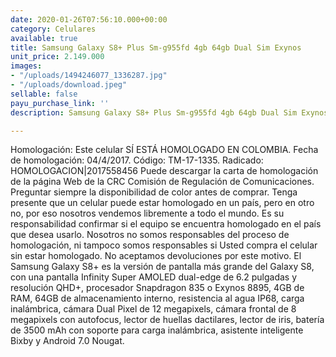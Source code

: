 ```yaml
---
date: 2020-01-26T07:56:10.000+00:00
category: Celulares
available: true
title: Samsung Galaxy S8+ Plus Sm-g955fd 4gb 64gb Dual Sim Exynos
unit_price: 2.149.000
images:
- "/uploads/1494246077_1336287.jpg"
- "/uploads/download.jpeg"
sellable: false
payu_purchase_link: ''
description: Samsung Galaxy S8+ Plus Sm-g955fd 4gb 64gb Dual Sim Exynos

---
```

Homologación: Este celular SÍ ESTÁ HOMOLOGADO EN COLOMBIA. Fecha de homologación: 04/4/2017. Código: TM-17-1335. Radicado: HOMOLOGACION|2017558456 Puede descargar la carta de homologación de la página Web de la CRC Comisión de Regulación de Comunicaciones. Preguntar siempre la disponibilidad de color antes de comprar. Tenga presente que un celular puede estar homologado en un país, pero en otro no, por eso nosotros vendemos libremente a todo el mundo. Es su responsabilidad confirmar si el equipo se encuentra homologado en el país que desea usarlo. Nosotros no somos responsables del proceso de homologación, ni tampoco somos responsables si Usted compra el celular sin estar homologado. No aceptamos devoluciones por este motivo. El Samsung Galaxy S8+ es la versión de pantalla más grande del Galaxy S8, con una pantalla Infinity Super AMOLED dual-edge de 6.2 pulgadas y resolución QHD+, procesador Snapdragon 835 o Exynos 8895, 4GB de RAM, 64GB de almacenamiento interno, resistencia al agua IP68, carga inalámbrica, cámara Dual Pixel de 12 megapixels, cámara frontal de 8 megapixels con autofocus, lector de huellas dactilares, lector de iris, batería de 3500 mAh con soporte para carga inalámbrica, asistente inteligente Bixby y Android 7.0 Nougat.